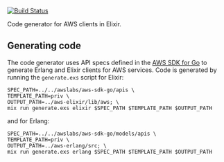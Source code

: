 [![Build Status](https://travis-ci.org/jkakar/aws-codegen.svg?branch=master)](https://travis-ci.org/jkakar/aws-codegen)

Code generator for AWS clients in Elixir.

## Generating code

The code generator uses API specs defined in the
[AWS SDK for Go](https://github.com/aws/aws-sdk-go) to generate Erlang and
Elixir clients for AWS services.  Code is generated by running the
`generate.exs` script for Elixir:

```
SPEC_PATH=../../awslabs/aws-sdk-go/apis \
TEMPLATE_PATH=priv \
OUTPUT_PATH=../aws-elixir/lib/aws; \
mix run generate.exs elixir $SPEC_PATH $TEMPLATE_PATH $OUTPUT_PATH
```

and for Erlang:

```
SPEC_PATH=../../awslabs/aws-sdk-go/models/apis \
TEMPLATE_PATH=priv \
OUTPUT_PATH=../aws-erlang/src; \
mix run generate.exs erlang $SPEC_PATH $TEMPLATE_PATH $OUTPUT_PATH
```
